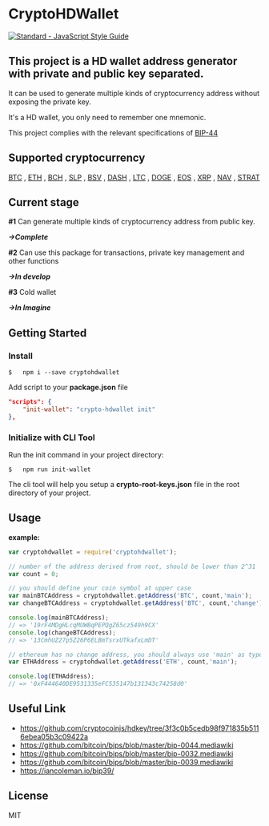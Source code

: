 # CryptoHDWallet

[![Standard - JavaScript Style Guide](https://cdn.rawgit.com/standard/standard/master/badge.svg)](https://github.com/standard/standard)

## This project is a HD wallet address generator with private and public key separated. 

It can be used to generate multiple kinds of cryptocurrency address without exposing the private key. 

It's a HD wallet, you only need to remember one mnemonic.

This project complies with the relevant specifications of [BIP-44](https://github.com/bitcoin/bips/blob/master/bip-0044.mediawiki)

## Supported cryptocurrency

[BTC](https://bitcoin.org/) , [ETH](https://ethereum.org/) , [BCH](https://www.bitcoincash.org/) , [SLP](https://simpleledger.cash/) , [BSV](https://bitcoinsv.com/) , [DASH](https://www.dash.org/) , [LTC](https://litecoin.org/) , [DOGE](https://dogecoin.com/) , [EOS](https://eos.io/) , [XRP](https://ripple.com/xrp/) , [NAV](https://navcoin.org/en)  , [STRAT](https://www.stratisplatform.com/)

## Current stage

**#1** Can generate multiple kinds of cryptocurrency address from public key. 

***->Complete***

**#2** Can use this package for transactions, private key management and other functions

***->In develop***

**#3** Cold wallet

***->In Imagine***


Getting Started
------------
### Install

``` shell
$   npm i --save cryptohdwallet
```

Add script to your **package.json** file

``` json
"scripts": {
    "init-wallet": "crypto-hdwallet init"
},
```

### Initialize with CLI Tool

Run the init command in your project directory:

``` shell
$   npm run init-wallet
```

The cli tool will help you setup a **crypto-root-keys.json** file in the root directory of your project.


Usage
-----

**example:**

```js
var cryptohdwallet = require('cryptohdwallet');

// number of the address derived from root, should be lower than 2^31
var count = 0;

// you should define your coin symbol at upper case
var mainBTCAddress = cryptohdwallet.getAddress('BTC', count,'main');
var changeBTCAddress = cryptohdwallet.getAddress('BTC', count,'change');

console.log(mainBTCAddress);
// => '19rF4MDgHLcqMUWBqPEPQgZ65cz549h9CX'
console.log(changeBTCAddress);
// => '13CmhUZ27p5Z26P6ELBmTsrxUTkafxLmDT'

// ethereum has no change address, you should always use 'main' as type
var ETHAddress = cryptohdwallet.getAddress('ETH', count,'main');

console.log(ETHAddress);
// => '0xF444640DE9531335eFC535147b131343c74258d0'
```


Useful Link
----------
- https://github.com/cryptocoinjs/hdkey/tree/3f3c0b5cedb98f971835b5116ebea05b3c09422a
- https://github.com/bitcoin/bips/blob/master/bip-0044.mediawiki
- https://github.com/bitcoin/bips/blob/master/bip-0032.mediawiki
- https://github.com/bitcoin/bips/blob/master/bip-0039.mediawiki
- https://iancoleman.io/bip39/


License
-------

MIT
